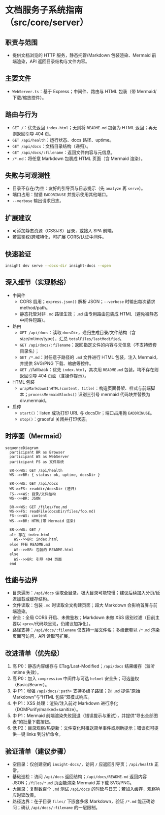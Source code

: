 # 文档服务子系统指南（src/core/server）

## 职责与范围
- 提供文档浏览的 HTTP 服务，静态托管/Markdown 包装渲染、Mermaid 前端渲染，API 返回目录结构与文件内容。

## 主要文件
- `WebServer.ts`：基于 Express；中间件、路由与 HTML 包装（带 Mermaid/下载/缩放控件）。

## 路由与行为
- `GET /`：优先返回 `index.html`；无则将 `README.md` 包装为 HTML 返回；再无则返回引导 404 页。
- `GET /api/health`：运行状态、docs 路径、uptime。
- `GET /api/docs`：文档目录结构（递归）。
- `GET /api/docs/:filename`：返回文件内容与元信息。
- `/*.md`：将任意 Markdown 包裹成 HTML 页面（含 Mermaid 渲染）。

## 失败与可观测性
- 目录不存在/为空：友好的引导页与日志提示（先 `analyze` 再 `serve`）。
- 端口占用：抛错 `EADDRINUSE` 并提示使用其他端口。
- `--verbose` 输出请求日志。

## 扩展建议
- 可添加静态资源（CSS/JS）目录，或接入 SPA 前端。
- 若需鉴权/跨域特化，可扩展 CORS/认证中间件。

## 快速验证
```bash
insight dev serve --docs-dir insight-docs --open
```

## 深入细节（实现脉络）
- 中间件
  - CORS 启用；`express.json()` 解析 JSON；`--verbose` 时输出每次请求 method/path。
  - 静态托管对非 `.md` 路径生效；`.md` 由专用路由包装成 HTML（避免被静态中间件短路）。
- 路由
  - `GET /api/docs`：读取 `docsDir`，递归生成目录/文件结构（含 size/mtime/type），汇总 `totalFiles/lastModified`。
  - `GET /api/docs/:filename`：返回指定文件的内容与元信息（不支持嵌套目录名）；
  - `GET /*.md`：对任意子路径的 `.md` 文件进行 HTML 包装，注入 Mermaid，并提供 SVG/PNG 下载、缩放等控件。
  - `GET /`/fallback：优先 `index.html`，其次用 `README.md` 包装，均不存在则返回引导 404 页面（含操作提示）。
- HTML 包装
  - `wrapMarkdownInHTML(content, title)`：构造页面骨架、样式与前端脚本；`processMermaidBlocks()` 识别三引号 mermaid 代码块并替换为 div.mermaid。
- 启停
  - `start()`：listen 成功打印 URL 与 docsDir；端口占用抛 `EADDRINUSE`。
  - `stop()`：graceful 关闭并打印状态。

## 时序图（Mermaid）
```mermaid
sequenceDiagram
  participant BR as Browser
  participant WS as WebServer
  participant FS as 文件系统

  BR->>WS: GET /api/health
  WS-->>BR: { status: ok, uptime, docsDir }

  BR->>WS: GET /api/docs
  WS->>FS: readdir/docsDir (递归)
  FS-->>WS: 目录/文件结构
  WS-->>BR: JSON

  BR->>WS: GET /files/foo.md
  WS->>FS: readFile(docsDir/files/foo.md)
  FS-->>WS: content
  WS-->>BR: HTML(带 Mermaid 渲染)

  BR->>WS: GET /
  alt 存在 index.html
    WS-->>BR: index.html
  else 只有 README.md
    WS-->>BR: 包装的 README.html
  else
    WS-->>BR: 引导 404 页面
  end
```

## 性能与边界
- 目录遍历：`/api/docs` 读取全目录，极大目录可能较慢；建议后续加入分页/延迟加载或缓存结构。
- 文件读取：包装 `.md` 时读取全文构建页面；超大 Markdown 会影响首屏与前端渲染。
- 安全：全局 CORS 开启、未做鉴权；Markdown 未做 XSS 级别过滤（目前主要以 `<pre>`/代码块呈现，仍建议加净化）。
- 路径支持：`/api/docs/:filename` 仅支持一层文件名；多级嵌套以 `/*.md` 渲染页面可访问，API 读取可扩展。

## 改进清单（优先级）
1) 高 P0：静态内容缓存与 ETag/Last-Modified；`/api/docs` 结果缓存（监听 mtime 失效）。
2) 高 P0：加入 `compression` 中间件与可选 `helmet` 安全头；可选鉴权（Basic/Bearer）。
3) 中 P1：增强 `/api/docs/:path+` 支持多级子路径；对 `.md` 提供“原始 Markdown”与“HTML 包装”双模式响应。
4) 中 P1：XSS 处理：渲染/注入前对 Markdown 进行净化（DOMPurify/marked+sanitize）。
5) 中 P1：Mermaid 前端渲染失败回退（错误提示与重试），并提供“导出全部图表”的批量下载按钮。
6) 低 P2：目录观察/热更新：文件变化时推送简单事件或刷新提示；错误页可提供一键 links 到分析命令。

## 验证清单（建议步骤）
- 空目录：仅创建空的 `insight-docs/`，访问 `/` 应返回引导页；`/api/health` 正常。
- 基础巡检：访问 `/api/docs` 返回结构；`/api/docs/README.md` 返回内容 JSON；`/files/*.md` 页面能渲染 Mermaid 并下载 SVG/PNG。
- 大目录：复制数百个 `.md` 测试 `/api/docs` 的时延与日志；若加入缓存，观察响应时延改善。
- 路径边界：在子目录 `files/` 下嵌套多级 Markdown，验证 `/*.md` 能正确访问；确认 `/api/docs/:filename` 的一层限制。

